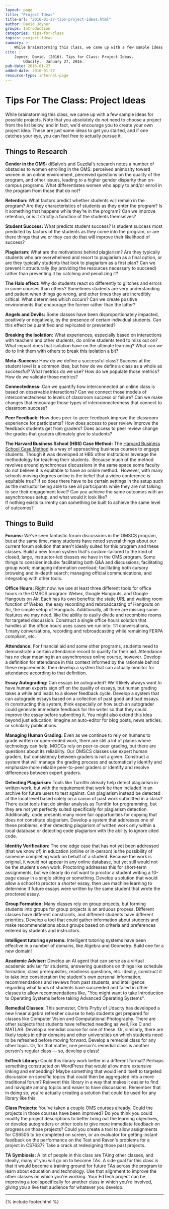 ```yaml
---
layout: page
title: "Project Ideas"
title-url: "2016-01-27-tips-project-ideas.html"
author: David Joyner
groups: Introduction
categories: tips-for-class
topics: project-ideas
summary: >
    While brainstorming this class, we came up with a few sample ideas for possible projects. Note that you absolutely do not need to choose a project from the list below, and in fact, we'd encourage you to create your own project idea. These are just some ideas to get you started, and if one catches your eye, you can feel free to actually pursue it.
cite: |
    Joyner, David. (2016). Tips for Class: Project Ideas.
        Udacity.  January 27, 2016.
pub-date: 2016-01-27
added-date: 2016-01-27
resource-type: internal-page
---
```

# Tips For The Class: Project Ideas

While brainstorming this class, we came up with a few sample ideas for possible projects.
Note that you absolutely do _not_ need to choose a project from the list below,
and in fact, we'd encourage you to create your own project idea. These are just some ideas to get you started, and if one catches your eye, you can feel free to actually pursue it.

## Things to Research

__Gender in the OMS:__ diSalvo’s and Guzdial’s research notes a number of obstacles
to women enrolling in the OMS: perceived animosity toward women in an online
environment, perceived questions on the quality of the program, and other issues,
leading to a higher gender disparity than on-campus programs. What differentiates
women who apply to and/or enroll in the program from those that do not?

__Retention:__ What factors predict whether students will remain in the program?
Are they characteristics of students as they enter the program? Is it something
that happens while they’re in the program? Can we improve retention, or is it
strictly a function of the students themselves?

__Student Success:__ What predicts student success? Is student success most
predicted by factors of the students as they come into the program, or are
there things that we or they can do that will improve their likelihood of success?

__Plagiarism:__ What are the motivations behind plagiarism? Are they typically
students who are overwhelmed and resort to plagiarism as a final option, or are
they typically students that look to plagiarism as a first plan? Can we prevent
it structurally (by providing the resources necessary to succeed) rather than
preventing it by catching and penalizing it?

__The Halo effect:__ Why do students react so differently to glitches and errors
in some courses than others? Sometimes students are very understanding and patient
when things go wrong, and other times they are incredibly critical. What determines
which occurs? Can we create positive environments that encourage the former rather
than the latter?

__Angels and Devils:__ Some classes have been disproportionately impacted,
positively or negatively, by the presence of certain individual students.
Can this effect be quantified and replicated or prevented?

__Breaking the Isolation:__ What experiences, especially based on interactions
with teachers and other students, do online students tend to miss out on? What
impact does that isolation have on the ultimate learning? What can we do to link
them with others to break this isolation a bit?

__Meta-Success:__ How do we define a successful class? Success at the student
level is a common idea, but how do we define a class as a whole as successful?
What metrics do we use? How do we populate those metrics? How do we validate
those metrics?

__Connectedness:__ Can we quantify how interconnected an online class is based
on observable interactions? Can we connect those models of interconnectedness
to levels of classroom success or failure? Can we make changes that encourage
those types of interconnectedness that connect to classroom success?

__Peer Feedback:__ How does peer-to-peer feedback improve the classroom experience
for participants? How does access to peer review improve the feedback students get
from graders? Does access to peer review change the grades that graders ultimately
give to students?

__The Harvard Business School (HBS) Case Method:__ The
[Harvard Business School Case Method](http://www.hbs.edu/mba/academic-experience/Pages/the-hbs-case-method.aspx)
is a way of approaching business courses to engage students. Though it was
developed at HBS other institutions leverage the methodology for teaching
their students.&nbsp; Because much of the method revolves around synchronous
discussions in the same space some faculty do not believe it is equitable to
have an online method.&nbsp; However, with many schools moving degrees online
is the belief that a video conference is equitable true?  If so does there have
to be certain settings in the setup such as the instructor being able to see all
participants while they are not talking to see their engagement level?  Can you
achieve the same outcomes with an asynchronous setup, and what would it look like?  
If nothing exists currently can something be built to achieve the same level of outcomes?  

## Things to Build

__Forums:__ We've seen fantastic forum discussions in the OMSCS program, but
at the same time, many students have noted several things about our current
forum solution that aren't ideally suited for this program and these classes.
Build a new forum system that's custom-tailored to the kind of closed, large,
instructor-led classes we have in the OMS program. Some things to consider
include: facilitating both Q&amp;A and discussions; facilitating group work;
managing information overload; facilitating both cursory browsing and in-depth search;
managing official communications; and integrating with other tools.

__Office Hours:__ Right now, we use at least three different tools for office hours in
the OMSCS program: Webex, Google Hangouts, and Google Hangouts on Air. Each has its own
benefits: the static URL and waiting room function of Webex, the easy recording and
rebroadcasting of Hangouts on Air, the simple setup of Hangouts. Additionally, all
three are missing some features we may need, like the ability to easily divide and
recombine rooms for targeted discussion. Construct a single office hours solution
that handles all the office hours uses cases we run into: 1:1 conversations,
1:many conversations, recording and rebroadcasting while remaining FERPA compliant, etc.

__Attendance:__ For financial aid and some other programs, students need to
demonstrate a certain attendance record to qualify for their aid. Attendance
has no clear meaning in an asynchronous online course, however. Develop a
definition for attendance in this context informed by the rationale behind
these requirements, then develop a system that can actually monitor for attendance
according to that definition.

__Essay Autograding:__ Can essays be autograded? We'll likely always want to
have human experts sign off on the quality of essays, but human grading takes
a while and leads to a slower feedback cycle. Develop a system that can autograde
essays based on a collection of past good and bad essays. In constructing this system,
think especially on how such an autograder could generate immediate feedback for the
writer so that they could improve the essay before submitting it. You might also extend
this idea beyond just education: imagine an auto-editor for blog posts, news articles,
or scholarly publications.

__Managing Human Grading:__ Even as we continue to rely on humans to grade written or
open-ended work, there are still a lot of places where technology can help. MOOCs rely
on peer-to-peer grading, but there are questions about its reliability. Our OMSCS classes
use expert human graders, but consistency between graders is not a given. Construct a
system that will manage the grading process and automatically identify and emphasize
more reliable peer-to-peer graders or identify and resolve differences between expert graders.

__Detecting Plagiarism:__ Tools like TurnItIn already help detect plagiarism in
written work, but with the requirement that work be then included in an archive
for future users to test against. Can plagiarism instead be detected at the local
level based solely on a canon of past work submitted in a class? There exist tools
that do similar analysis as TurnItIn for programming, but they are not yet perfectly
suited specifically for plagiarism detection. Additionally, code presents many more
fair opportunities for copying that does not constitute plagiarism. Develop a system
that addresses one of these problems, either detecting plagiarism of written work
only within a local database or detecting code plagiarism with the ability to ignore cited code.

__Identity Verification:__ The one edge case that has not yet been addressed
(that we know of) in education (online or in-person) is the possibility of
someone completing work on behalf of a student. Because the work is original,
it would not appear in any online database, but yet still would not be the
student's own work. Proctoring addresses this for short-term assignments,
but we clearly do not want to proctor a student writing a 10-page essay in a
single sitting or something. Develop a solution that would allow a school to
proctor a shorter essay, then use machine learning to determine if future
essays were written by the same student that wrote the proctored essay.

__Group Formation:__ Many classes rely on group projects, but forming students
into groups for group projects is an arduous process. Different classes have
different constraints, and different students have different priorities.
Develop a tool that could gather information about students and make recommendations
about groups based on criteria and preferences entered by students and instructors.

__Intelligent tutoring systems:__ Intelligent tutoring systems have been effective
in a number of domains, like Algebra and Geometry. Build one for a new domain!

__Academic Adviser:__ Develop an AI agent that can serve as a virtual academic
adviser for students, answering questions on things like schedule formation,
class prerequisites, readiness questions, etc. Ideally, construct it to take into
consideration the student's own personal information, recommendations and reviews
from past students, and intelligence regarding what kinds of students have succeeded
and failed in other classes to allow recommendations like, "You might want to take
Introduction to Operating Systems before taking Advanced Operating Systems".

__Remedial Classes:__ This semester, Chris Pryby of Udacity has developed a new linear
algebra refresher course to help students get prepared for classes like Computer Vision
and Computational Photography. There are other subjects that students have reflected
needing as well, like C and MATLAB. Develop a remedial course for one of these. Or,
similarly, there are likely topics in other domains and other universities on which
students need to be refreshed before moving forward. Develop a remedial class for any
other topic. Or, for that matter, one person's remedial class is another person's regular
class&nbsp;— so, develop a class!

__EdTech Library:__ Could this library work better in a different format? Perhaps
something constructed on WordPress that would allow more extensive linking and
embedding? Maybe something that would lend itself to targeted discussion on
specific topics that could then be aggregated into a more traditional forum?
Reinvent this library in a way that makes it easier to find and navigate among
topics and easier to have discussions. Remember that in doing so, you're actually
creating a solution that could be used for any library like this.

__Class Projects:__ You've taken a couple OMS courses already. Could the projects
in those courses have been improved? Do you think you could modify the project
descriptions to better bring out the learning objectives, or develop autograders
or other tools to give more immediate feedback on progress on those projects? Could
you create a tool to allow assignments for CS6505 to be completed on screen, or an
evaluator for getting instant feedback on the performance on the Test and Raven's
problems for a project in CS7637? Take a crack at redesigning those past projects.

__TA Symbiosis:__ A lot of people in this class are TAing other classes, and ideally,
many of you will go on to become TAs. A side goal for this class is that it would become
a training ground for future TAs across the program to learn about education and technology.
Use that alignment to improve the other classes on which you're working. Your EdTech project
can be improving a tool specifically for another class in which you're involved, giving you
a live test audience for whatever you develop.

----

{% include footer.html %}
